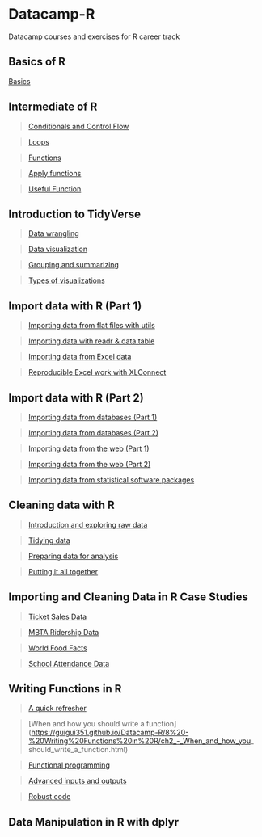 # Datacamp-R
Datacamp courses and exercises for R career track

## Basics of R  
[Basics](https://guigui351.github.io/Datacamp-R/1%20-%20Basics/1_-_Basics.html)  

## Intermediate of R  
> [Conditionals and Control Flow](https://guigui351.github.io/Datacamp-R/2%20-%20Intermediate/ch1_-_Conditionals_and_Control_Flow.html)

> [Loops](https://guigui351.github.io/Datacamp-R/2%20-%20Intermediate/ch2_-_Loops.html)  

> [Functions](https://guigui351.github.io/Datacamp-R/2%20-%20Intermediate/ch3_-_Functions.html)  

> [Apply functions](https://guigui351.github.io/Datacamp-R/2%20-%20Intermediate/ch4_-_lapply.html)  

> [Useful Function](https://guigui351.github.io/Datacamp-R/2%20-%20Intermediate/ch5_-_Useful_functions.html)  

## Introduction to TidyVerse

> [Data wrangling](https://guigui351.github.io/Datacamp-R/3%20-%20Introduction%20to%20the%20Tidyverse/ch1_-_Data_wrangling.html)  

> [Data visualization](https://guigui351.github.io/Datacamp-R/3%20-%20Introduction%20to%20the%20Tidyverse/ch2_-_Data_visualization.html)  

> [Grouping and summarizing](https://guigui351.github.io/Datacamp-R/3%20-%20Introduction%20to%20the%20Tidyverse/ch3_-_Grouping_and_summarizing.html)  

> [Types of visualizations](https://guigui351.github.io/Datacamp-R/3%20-%20Introduction%20to%20the%20Tidyverse/ch4_-_Types_of_visualizations.html)  

## Import data with R (Part 1)

> [Importing data from flat files with utils](https://guigui351.github.io/Datacamp-R/4%20-%20Importing%20Data%20in%20R%20(Part%201)/ch1_-_Flat_files_with_utils.html)  

> [Importing data with readr & data.table](https://guigui351.github.io/Datacamp-R/4%20-%20Importing%20Data%20in%20R%20(Part%201)/ch2_-_readr_and_data.table.html) 

> [Importing data from Excel data](https://guigui351.github.io/Datacamp-R/4%20-%20Importing%20Data%20in%20R%20(Part%201)/ch3_-_Excel_data.html)  

> [Reproducible Excel work with XLConnect](https://guigui351.github.io/Datacamp-R/4%20-%20Importing%20Data%20in%20R%20(Part%201)/ch4_-_XLConnect.html) 
  
  
## Import data with R (Part 2)

> [Importing data from databases (Part 1)
](https://guigui351.github.io/Datacamp-R/5%20-%20Importing%20Data%20in%20R%20(Part%202)/ch1_-_Databases1.html)  

> [Importing data from databases (Part 2) ](https://guigui351.github.io/Datacamp-R/5%20-%20Importing%20Data%20in%20R%20(Part%202)/ch2_-_Databases2.html) 

> [Importing data from the web (Part 1)](https://guigui351.github.io/Datacamp-R/5%20-%20Importing%20Data%20in%20R%20(Part%202)/ch3_-_Data_Web1.html)  

> [Importing data from the web (Part 2)](https://guigui351.github.io/Datacamp-R/5%20-%20Importing%20Data%20in%20R%20(Part%202)/ch4_-_Data_Web2.html)  

> [Importing data from statistical software packages](https://guigui351.github.io/Datacamp-R/5%20-%20Importing%20Data%20in%20R%20(Part%202)/ch5_-_Statistical_software.html)  


## Cleaning data with R  

> [Introduction and exploring raw data](https://guigui351.github.io/Datacamp-R/6%20-%20Cleaning%20Data%20in%20R/ch1_-_Exploring_raw_data.html)  

> [Tidying data](https://guigui351.github.io/Datacamp-R/6%20-%20Cleaning%20Data%20in%20R/ch2_-_Tidying_data.html)  

> [Preparing data for analysis](https://guigui351.github.io/Datacamp-R/6%20-%20Cleaning%20Data%20in%20R/ch3_-_Preparing_data.html)  

> [Putting it all together](https://guigui351.github.io/Datacamp-R/6%20-%20Cleaning%20Data%20in%20R/ch4_-_Your_turn.html)  


## Importing and Cleaning Data in R Case Studies 

> [Ticket Sales Data](https://guigui351.github.io/Datacamp-R/7%20-%20Importing%20and%20Cleaning%20Data%20in%20R%20Case%20Studies/ch1_-_Ticket_Sales_Data.html)  

> [MBTA Ridership Data](https://guigui351.github.io/Datacamp-R/7%20-%20Importing%20and%20Cleaning%20Data%20in%20R%20Case%20Studies/ch2_-_MBTA_Ridership_Data.html) 

> [World Food Facts](https://guigui351.github.io/Datacamp-R/7%20-%20Importing%20and%20Cleaning%20Data%20in%20R%20Case%20Studies/ch3_-_World_Food_Facts.html)  

> [School Attendance Data](https://guigui351.github.io/Datacamp-R/7%20-%20Importing%20and%20Cleaning%20Data%20in%20R%20Case%20Studies/ch4_-_School_Attendance_Data.html) 


## Writing Functions in R  

> [A quick refresher](https://guigui351.github.io/Datacamp-R/8%20-%20Writing%20Functions%20in%20R/ch1_-_A_quick_refresher.html) 

> [When and how you should write a function](https://guigui351.github.io/Datacamp-R/8%20-%20Writing%20Functions%20in%20R/ch2_-_When_and_how_you_ should_write_a_function.html)

> [Functional programming](https://guigui351.github.io/Datacamp-R/8%20-%20Writing%20Functions%20in%20R/ch3_-_Functional_programming.html)

> [Advanced inputs and outputs](https://guigui351.github.io/Datacamp-R/8%20-%20Writing%20Functions%20in%20R/ch4_-_Advanced_inputs_and_outputs.html)

> [Robust code](https://guigui351.github.io/Datacamp-R/8%20-%20Writing%20Functions%20in%20R/ch5_-_Robust_code.html)


## Data Manipulation in R with dplyr 